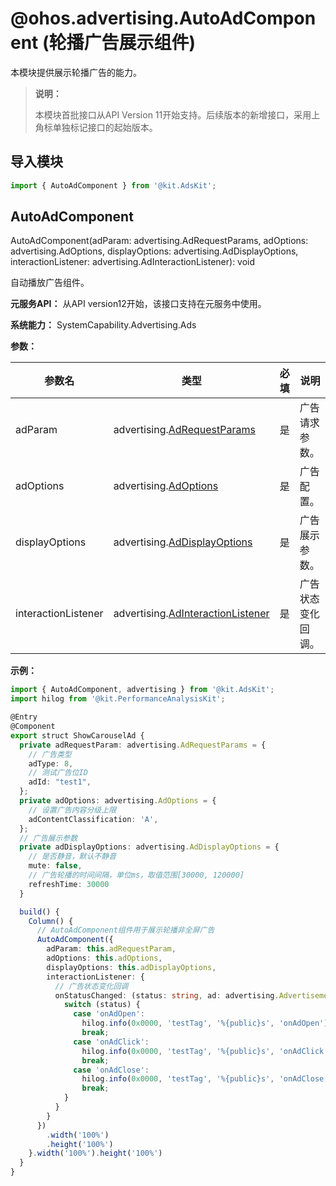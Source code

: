 # @ohos.advertising.AutoAdComponent (轮播广告展示组件)


本模块提供展示轮播广告的能力。


> **说明：**
> 
> 本模块首批接口从API Version 11开始支持。后续版本的新增接口，采用上角标单独标记接口的起始版本。


## 导入模块

```ts
import { AutoAdComponent } from '@kit.AdsKit';
```


## AutoAdComponent

AutoAdComponent(adParam: advertising.AdRequestParams, adOptions: advertising.AdOptions, displayOptions: advertising.AdDisplayOptions, interactionListener: advertising.AdInteractionListener): void

自动播放广告组件。

**元服务API：** 从API version12开始，该接口支持在元服务中使用。

**系统能力：** SystemCapability.Advertising.Ads


**参数：**


| **参数名** | **类型** | 必填 | 说明 | 
| -------- | -------- | -------- | -------- |
| adParam | advertising.[AdRequestParams](js-apis-advertising.md#adrequestparams) | 是 | 广告请求参数。 | 
| adOptions | advertising.[AdOptions](js-apis-advertising.md#adoptions) | 是 | 广告配置。 | 
| displayOptions | advertising.[AdDisplayOptions](js-apis-advertising.md#addisplayoptions) | 是 | 广告展示参数。 | 
| interactionListener | advertising.[AdInteractionListener](js-apis-advertising.md#adinteractionlistener) | 是 | 广告状态变化回调。 | 


**示例：**
```ts
import { AutoAdComponent, advertising } from '@kit.AdsKit';
import hilog from '@kit.PerformanceAnalysisKit';

@Entry
@Component
export struct ShowCarouselAd {
  private adRequestParam: advertising.AdRequestParams = {
    // 广告类型
    adType: 8,
    // 测试广告位ID
    adId: "test1",
  };
  private adOptions: advertising.AdOptions = {
    // 设置广告内容分级上限
    adContentClassification: 'A',
  };
  // 广告展示参数
  private adDisplayOptions: advertising.AdDisplayOptions = {
    // 是否静音，默认不静音
    mute: false,
    // 广告轮播的时间间隔，单位ms，取值范围[30000, 120000]
    refreshTime: 30000
  }

  build() {
    Column() {
      // AutoAdComponent组件用于展示轮播非全屏广告
      AutoAdComponent({
        adParam: this.adRequestParam,
        adOptions: this.adOptions,
        displayOptions: this.adDisplayOptions,
        interactionListener: {
          // 广告状态变化回调
          onStatusChanged: (status: string, ad: advertising.Advertisement, data: string) => {
            switch (status) {
              case 'onAdOpen':
                hilog.info(0x0000, 'testTag', '%{public}s', 'onAdOpen');
                break;
              case 'onAdClick':
                hilog.info(0x0000, 'testTag', '%{public}s', 'onAdClick');
                break;
              case 'onAdClose':
                hilog.info(0x0000, 'testTag', '%{public}s', 'onAdClose');
                break;
            }
          }
        }
      })
        .width('100%')
        .height('100%')
    }.width('100%').height('100%')
  }
}
```
